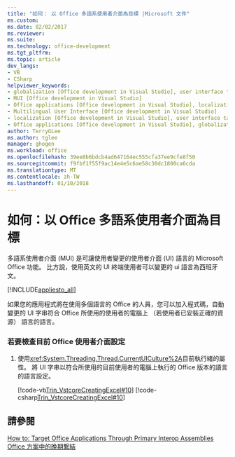 ```yaml
---
title: "如何： 以 Office 多語系使用者介面為目標 |Microsoft 文件"
ms.custom: 
ms.date: 02/02/2017
ms.reviewer: 
ms.suite: 
ms.technology: office-development
ms.tgt_pltfrm: 
ms.topic: article
dev_langs:
- VB
- CSharp
helpviewer_keywords:
- globalization [Office development in Visual Studio], user interface targeting
- MUI [Office development in Visual Studio]
- Office applications [Office development in Visual Studio], localization
- Multilingual User Interface [Office development in Visual Studio]
- localization [Office development in Visual Studio], user interface targeting
- Office applications [Office development in Visual Studio], globalization
author: TerryGLee
ms.author: tglee
manager: ghogen
ms.workload: office
ms.openlocfilehash: 39ee8b6bdcb4ad647164ec555cfa37ee9cfe8f50
ms.sourcegitcommit: f9fbf1f55f9ac14e4e5c6ae58c30dc1800ca6cda
ms.translationtype: MT
ms.contentlocale: zh-TW
ms.lasthandoff: 01/10/2018
---
```

# <a name="how-to-target-the-office-multilingual-user-interface"></a>如何：以 Office 多語系使用者介面為目標
  多語系使用者介面 (MUI) 是可讓使用者變更的使用者介面 (UI) 語言的 Microsoft Office 功能。 比方說，使用英文的 UI 終端使用者可以變更的 ui 語言為西班牙文。  
  
 [!INCLUDE[appliesto_all](../vsto/includes/appliesto-all-md.md)]  
  
 如果您的應用程式將在使用多個語言的 Office 的人員，您可以加入程式碼，自動變更的 UI 字串符合 Office 所使用的使用者的電腦上 （若使用者已安裝正確的資源） 語言的語言。  
  
### <a name="to-check-the-current-office-ui-setting"></a>若要檢查目前 Office 使用者介面設定  
  
1.  使用<xref:System.Threading.Thread.CurrentUICulture%2A>目前執行緒的屬性。 將 UI 字串以符合所使用的目前使用者的電腦上執行的 Office 版本的語言的語言設定。  
  
     [!code-vb[Trin_VstcoreCreatingExcel#10](../vsto/codesnippet/VisualBasic/Trin_VstcoreCreatingExcelVB/Sheet1.vb#10)]
     [!code-csharp[Trin_VstcoreCreatingExcel#10](../vsto/codesnippet/CSharp/Trin_VstcoreCreatingExcelCS/Sheet1.cs#10)]  
  
## <a name="see-also"></a>請參閱  
 [How to: Target Office Applications Through Primary Interop Assemblies](../vsto/how-to-target-office-applications-through-primary-interop-assemblies.md)   
 [Office 方案中的晚期繫結](../vsto/late-binding-in-office-solutions.md)  
  
  